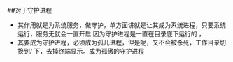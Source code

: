 ##对于守护进程
- 其作用就是为系统服务，做守护，单方面讲就是让其成为系统进程，只要系统运行，服务无就会一直开启
因为守护进程是一直在目录底下运行的 ，
- 其要成为守护进程，必须成为孤儿进程，但是呢，又不会被杀死，工作目录切换到/ 下，去掉终端显示。成为孤傲的守护进程
